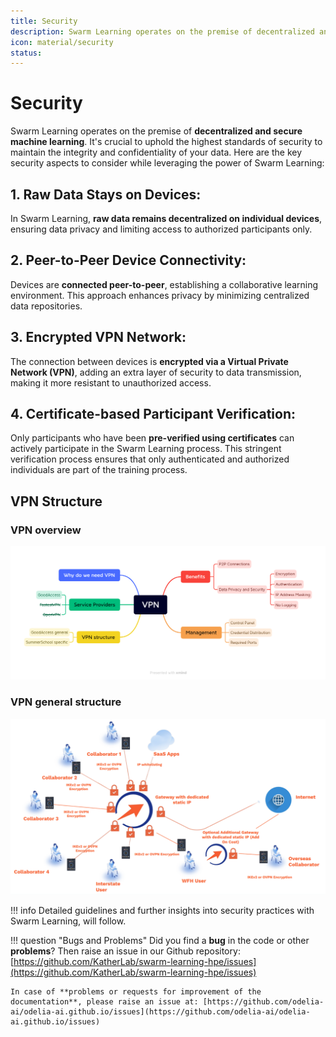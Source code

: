 ```yaml
---
title: Security
description: Swarm Learning operates on the premise of decentralized and secure machine learning.
icon: material/security
status:
---
```


# Security

Swarm Learning operates on the premise of **decentralized and secure machine learning**. It's crucial to uphold the highest standards of security to maintain the integrity and confidentiality of your data. Here are the key security aspects to consider while leveraging the power of Swarm Learning:

## 1. Raw Data Stays on Devices:

In Swarm Learning, **raw data remains decentralized on individual devices**, ensuring data privacy and limiting access to authorized participants only.

## 2. Peer-to-Peer Device Connectivity:

Devices are **connected peer-to-peer**, establishing a collaborative learning environment. This approach enhances privacy by minimizing centralized data repositories.

## 3. Encrypted VPN Network:

The connection between devices is **encrypted via a Virtual Private Network (VPN)**, adding an extra layer of security to data transmission, making it more resistant to unauthorized access.

## 4. Certificate-based Participant Verification:

Only participants who have been **pre-verified using certificates** can actively participate in the Swarm Learning process. This stringent verification process ensures that only authenticated and authorized individuals are part of the training process.

## VPN Structure
### VPN overview
![VPN overview](assets/images/vpn_overview.png)

### VPN general structure
![VPN general structure](assets/images/vpn_general_structure.png)

!!! info 
    Detailed guidelines and further insights into security practices with Swarm Learning, will follow.

!!! question "Bugs and Problems"
    Did you find a **bug** in the code or other **problems**? Then raise an issue in our Github repository: [https://github.com/KatherLab/swarm-learning-hpe/issues](https://github.com/KatherLab/swarm-learning-hpe/issues)

    In case of **problems or requests for improvement of the documentation**, please raise an issue at: [https://github.com/odelia-ai/odelia-ai.github.io/issues](https://github.com/odelia-ai/odelia-ai.github.io/issues)
